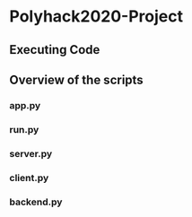 # Polyhack2020-Project

## Executing Code


## Overview of the scripts
### app.py

### run.py

### server.py

### client.py

### backend.py



